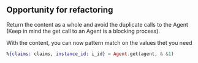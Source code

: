 ## Opportunity for refactoring

Return the content as a whole and avoid the duplicate calls to the Agent (Keep in mind the get call to an Agent is a blocking process).

With the content, you can now pattern match on the values thet you need

```elixir
%{claims: claims, instance_id: i_id} = Agent.get(agent, & &1)

```
